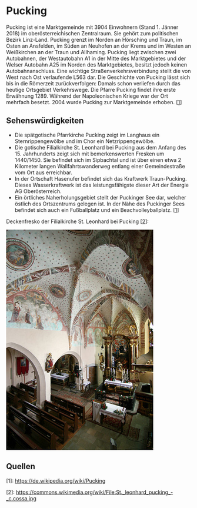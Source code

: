 # Pucking
Pucking ist eine Marktgemeinde mit 3904 Einwohnern (Stand 1. Jänner 2018) im oberösterreichischen Zentralraum. Sie gehört zum politischen Bezirk Linz-Land. Pucking grenzt im Norden an Hörsching und Traun, im Osten an Ansfelden, im Süden an Neuhofen an der Krems und im Westen an Weißkirchen an der Traun und Allhaming. Pucking liegt zwischen zwei Autobahnen, der Westautobahn A1 in der Mitte des Marktgebietes und der Welser Autobahn A25 im Norden des Marktgebietes, besitzt jedoch keinen Autobahnanschluss. Eine wichtige Straßenverkehrsverbindung stellt die von West nach Ost verlaufende L563 dar. Die Geschichte von Pucking lässt sich bis in die Römerzeit zurückverfolgen: Damals schon verliefen durch das heutige Ortsgebiet Verkehrswege. Die Pfarre Pucking findet ihre erste Erwähnung 1289. Während der Napoleonischen Kriege war der Ort mehrfach besetzt. 2004 wurde Pucking zur Marktgemeinde erhoben. [[1]]

## Sehenswürdigkeiten
* Die spätgotische Pfarrkirche Pucking zeigt im Langhaus ein Sternrippengewölbe und im Chor ein Netzrippengewölbe.
* Die gotische Filialkirche St. Leonhard bei Pucking aus dem Anfang des 15. Jahrhunderts zeigt sich mit bemerkenswerten Fresken um 1440/1450. Sie befindet sich im Sipbachtal und ist über einen etwa 2 Kilometer langen Wallfahrtswanderweg entlang einer Gemeindestraße vom Ort aus erreichbar.
* In der Ortschaft Hasenufer befindet sich das Kraftwerk Traun-Pucking. Dieses Wasserkraftwerk ist das leistungsfähigste dieser Art der Energie AG Oberösterreich.
* Ein örtliches Naherholungsgebiet stellt der Puckinger See dar, welcher östlich des Ortszentrums gelegen ist. In der Nähe des Puckinger Sees befindet sich auch ein Fußballplatz und ein Beachvolleyballplatz. [[1]]

Deckenfresko der Filialkirche St. Leonhard bei Pucking [[2]]:

![Deckenfresko der Filialkirche St. Leonhard bei Pucking](Filialkirche.jpg)

## Quellen

[1]: https://de.wikipedia.org/wiki/Pucking
\[1\]: <https://de.wikipedia.org/wiki/Pucking>

[2]: https://commons.wikimedia.org/wiki/File:St._leonhard_pucking_-_c.cossa.jpg
\[2\]: <https://commons.wikimedia.org/wiki/File:St._leonhard_pucking_-_c.cossa.jpg>
